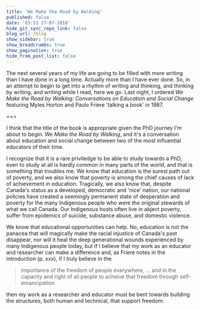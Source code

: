 ```yaml
---
title: 'We Make the Road by Walking'
published: false
date: '03:53 27-07-2018'
hide_git_sync_repo_link: false
blog_url: /blog
show_sidebar: true
show_breadcrumbs: true
show_pagination: true
hide_from_post_list: false
---
```


The next several years of my life are going to be filled with more writing than I have done in a long time. Actually more than I have ever done. So, in an attempt to begin to get into a rhythm of writing and thinking, and thinking by writing, and writing while I read, here we go. Last night, I ordered *We Make the Road by Walking: Conversations on Education and Social Change* featuring Myles Horton and Paulo Friere 'talking a book' in 1987. 

===

I think that the title of the book is appropriate given the PhD journey I'm about to begin. *We Make the Road by Walking*, and it's a conversation about education and social change between two of the most influential educators of their time.

I recognize that it is a rare priviledge to be able to study towards a PhD, even to study at all is hardly common in many parts of the world, and that is something that troubles me. We know that education is the surest path out of poverty, and we also know that poverty is among the chief causes of lack of achievement in education. Tragically, we also know that, despite Canada's status as a developed, democratic and 'nice' nation, our national policies have created a seemingly permanent state of desperation and poverty for the many Indigenous people who were the original stewards of what we call Canada. Our Indigenous hosts often live in abject poverty, suffer from epidemics of suicide, substance abuse, and domestic violence.

We know that educational opportunities can help. No, education is not the panacea that will magically make the racial injustice of Canada's past disappear, nor will it heal the deep generational wounds experienced by many Indigenous people today, but if I believe that my work as an educator and researcher can make a difference and, as Friere notes in the introduction (p. xxx), if I truly believe in the 
>importance of the freedom of people everywhere, ... and in the capacity and right of all people to acheive that freedom through self-emancipation

then my work as a researcher and educator must be bent towards building the structures, both human and technical, that support freedom.